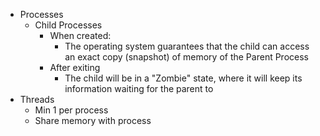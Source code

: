 - Processes
	- Child Processes
		- When created:
			- The operating system guarantees that the child can access an exact copy (snapshot) of memory of the Parent Process
		- After exiting
			- The child will be in a "Zombie" state, where it will keep its information waiting for the parent to
- Threads
	- Min 1 per process
	- Share memory with process